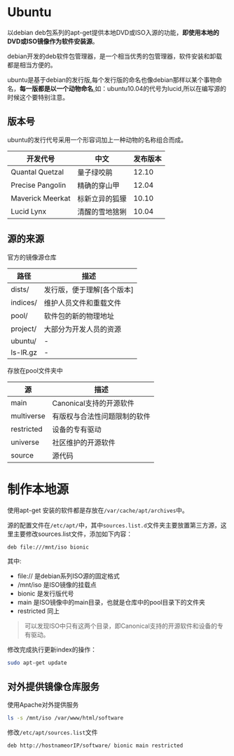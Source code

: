 # Ubuntu

以debian deb包系列的apt-get提供本地DVD或ISO入源的功能，**即使用本地的DVD或ISO镜像作为软件安装源**。

debian开发的deb软件包管理器，是一个相当优秀的包管理器，软件安装和卸载都是相当方便的。

ubuntu是基于debian的发行版,每个发行版的命名也像debian那样以某个事物命名，**每一版都是以一个动物命名**,如：ubuntu10.04的代号为lucid,所以在编写源的时候这个要特别注意。

## 版本号

ubuntu的发行代号采用一个形容词加上一种动物的名称组合而成。

|开发代号|中文|发布版本
|---|---|---|
|Quantal Quetzal|量子绿咬鹃|12.10
|Precise Pangolin|精确的穿山甲|12.04
|Maverick Meerkat|标新立异的狐獴|10.10
|Lucid Lynx|清醒的雪地猞猁|10.04

## 源的来源

官方的镜像源仓库

|路径|描述|
|---|---|
|dists/|发行版，便于理解[各个版本]
|indices/|维护人员文件和重载文件
|pool/|软件包的新的物理地址
|project/|大部分为开发人员的资源
|ubuntu/|    -      |
|ls-lR.gz|   -      |

存放在pool文件夹中

|源|描述|
|---|---|
|main|Canonical支持的开源软件
|multiverse|有版权与合法性问题限制的软件
|restricted|设备的专有驱动
|universe|社区维护的开源软件
|source|源代码

# 制作本地源

使用apt-get 安装的软件都是存放在`/var/cache/apt/archives`中。

源的配置文件在`/etc/apt/`中，其中`sources.list.d`文件夹主要放置第三方源，这里主要修改sources.list文件，添加如下内容：

``` bash
deb file:///mnt/iso bionic
```

其中:

- file:// 是debian系列ISO源的固定格式
- /mnt/iso 是ISO镜像的挂载点
- bionic  是发行版代号
- main 是ISO镜像中的main目录，也就是仓库中的pool目录下的文件夹
- restricted 同上

> 可以发现ISO中只有这两个目录，即Canonical支持的开源软件和设备的专有驱动。

修改完成执行更新index的操作：

``` bash
sudo apt-get update
```

## 对外提供镜像仓库服务

使用Apache对外提供服务

``` bash
ls -s /mnt/iso /var/www/html/software
```

修改`/etc/apt/sources.list`文件

```bash
deb http://hostnameorIP/software/ bionic main restricted
```
